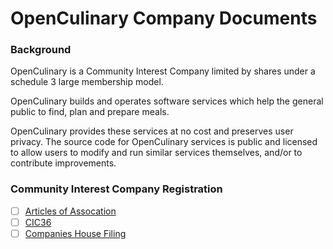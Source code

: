 # OpenCulinary Company Documents

### Background

OpenCulinary is a Community Interest Company limited by shares under a schedule
3 large membership model.

OpenCulinary builds and operates software services which help the general
public to find, plan and prepare meals.

OpenCulinary provides these services at no cost and preserves user privacy.
The source code for OpenCulinary services is public and licensed to allow users
to modify and run similar services themselves, and/or to contribute
improvements.

### Community Interest Company Registration

- [ ] [Articles of Assocation](articles-of-association.md)
- [ ] [CIC36](cic-36.md)
- [ ] [Companies House Filing](https://beta.companieshouse.gov.uk/company/<tbd>)
